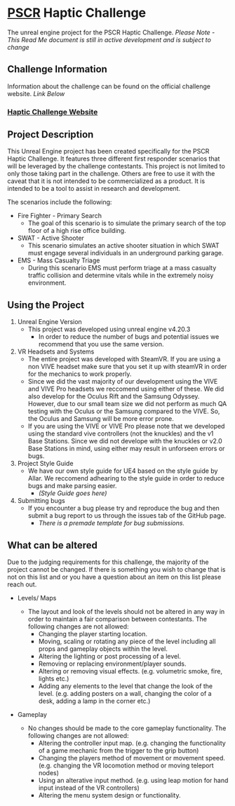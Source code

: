 # [PSCR](https://www.nist.gov/communications-technology-laboratory/pscr) Haptic Challenge

The unreal engine project for the PSCR Haptic Challenge.
*Please Note - This Read Me document is still in active development and is subject to change*

## Challenge Information

Information about the challenge can be found on the official challenge website.
*Link Below*

### [Haptic Challenge Website](https://publicsafetyhaptics.com/)

## Project Description

This Unreal Engine project has been created specifically for the PSCR Haptic Challenge. It features three different first responder scenarios that will be leveraged by the challenge contestants.
This project is not limited to only those taking part in the challenge. Others are free to use it with the caveat that it is not intended to be commercialized as a product. It is intended to be a tool to assist in research and development.

The scenarios include the following:

* Fire Fighter - Primary Search
  - The goal of this scenario is to simulate the primary search of the top floor of a high rise office building.
* SWAT - Active Shooter
  - This scenario simulates an active shooter situation in which SWAT must engage several individuals in an underground parking garage.
* EMS - Mass Casualty Triage
  - During this scenario EMS must perform triage at a mass casualty traffic collision and determine vitals while in the extremely noisy environment.

## Using the Project

1. Unreal Engine Version
   - This project was developed using unreal engine v4.20.3
     - In order to reduce the number of bugs and potential issues we recommend that you use the same version.
2. VR Headsets and Systems
   - The entire project was developed with SteamVR. If you are using a non VIVE headset make sure that you set it up with steamVR in order for the mechanics to work properly.
   - Since we did the vast majority of our development using the VIVE and VIVE Pro headsets we reccomend using either of these. We did also develop for the Oculus Rift and the Samsung Odyssey. However, due to our small team size we did not perform as much QA testing with the Oculus or the Samsung compared to the VIVE. So, the Oculus and Samsung will be more error prone.
   - If you are using the VIVE or VIVE Pro please note that we developed using the standard vive controllers (not the knuckles) and the v1 Base Stations. Since we did not develope with the knuckles or v2.0 Base Stations in mind, using either may result in unforseen errors or bugs.
3. Project Style Guide
   - We have our own style guide for UE4 based on the style guide by Allar. We reccomend adhearing to the style guide in order to reduce bugs and make parsing easier.
     - *(Style Guide goes here)*
4. Submitting bugs
   - If you encounter a bug please try and reproduce the bug and then submit a bug report to us through the issues tab of the GitHub page.
     - *There is a premade template for bug submissions.*

## What can be altered

Due to the judging requirements for this challenge, the majority of the project cannot be changed. If there is something you wish to change that is not on this list and or you have a question about an item on this list please reach out.

* Levels/ Maps
  - The layout and look of the levels should not be altered in any way in order to maintain a fair comparison between contestants. The following changes are not allowed:
    - Changing the player starting location.
    - Moving, scaling or rotating any piece of the level including all props and gameplay objects within the level.
    - Altering the lighting or post processing of a level.
    - Removing or replacing environment/player sounds.
    - Altering or removing visual effects. (e.g. volumetric smoke, fire, lights etc.)
    - Adding any elements to the level that change the look of the level. (e.g. adding posters on a wall, changing the color of a desk, adding a lamp in the corner etc.)

* Gameplay
  - No changes should be made to the core gameplay functionality. The following changes are not allowed:
    - Altering the controller input map. (e.g. changing the functionality of a game mechanic from the trigger to the grip button)
    - Changing the players method of movement or movement speed. (e.g. changing the VR locomotion method or moving teleport nodes)
    - Using an alterative input method. (e.g. using leap motion for hand input instead of the VR controllers)
    - Altering the menu system design or functionality.
